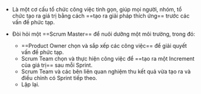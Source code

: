 - Là một cơ cấu tổ chức công việc tinh gọn, giúp mọi người, nhóm, tổ chức tạo ra giá trị bằng cách ==tạo ra giải pháp thích ứng== trước các vấn đề phức tạp.

- Đòi hỏi một ==Scrum Master== để nuôi dưỡng một môi trường, trong đó:
	- ==Product Owner chọn và sắp xếp các công việc== để giải quyết vấn đề phức tạp.
	- Scrum Team chọn và thực hiện công việc để ==tạo ra một Increment của giá trị== sau mỗi Sprint.
	- Scrum Team và các bên liên quan nghiệm thu kết quả vừa tạo ra và điều chỉnh có Sprint tiếp theo.
	- Lặp lại.
